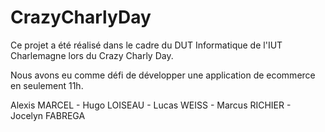 # CrazyCharlyDay

Ce projet a été réalisé dans le cadre du DUT Informatique de l'IUT Charlemagne lors du Crazy Charly Day.

Nous avons eu comme défi de développer une application de ecommerce en seulement 11h.

Alexis MARCEL - Hugo LOISEAU - Lucas WEISS - Marcus RICHIER - Jocelyn FABREGA 
